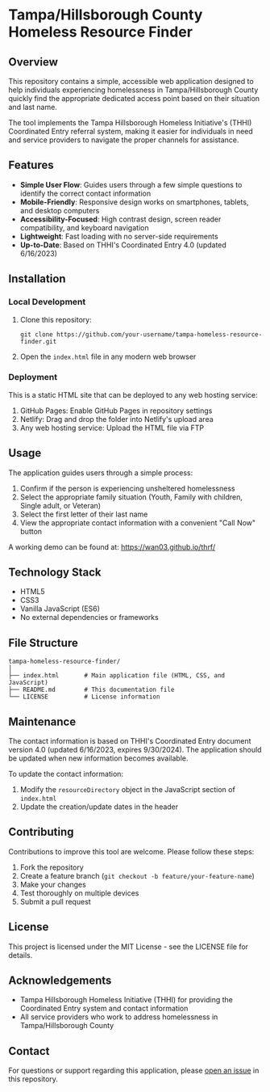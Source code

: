 # Tampa/Hillsborough County Homeless Resource Finder

## Overview
This repository contains a simple, accessible web application designed to help individuals experiencing homelessness in Tampa/Hillsborough County quickly find the appropriate dedicated access point based on their situation and last name.

The tool implements the Tampa Hillsborough Homeless Initiative's (THHI) Coordinated Entry referral system, making it easier for individuals in need and service providers to navigate the proper channels for assistance.

## Features
- **Simple User Flow**: Guides users through a few simple questions to identify the correct contact information
- **Mobile-Friendly**: Responsive design works on smartphones, tablets, and desktop computers
- **Accessibility-Focused**: High contrast design, screen reader compatibility, and keyboard navigation
- **Lightweight**: Fast loading with no server-side requirements
- **Up-to-Date**: Based on THHI's Coordinated Entry 4.0 (updated 6/16/2023)

## Installation

### Local Development
1. Clone this repository:
   ```
   git clone https://github.com/your-username/tampa-homeless-resource-finder.git
   ```
2. Open the `index.html` file in any modern web browser

### Deployment
This is a static HTML site that can be deployed to any web hosting service:

1. GitHub Pages: Enable GitHub Pages in repository settings
2. Netlify: Drag and drop the folder into Netlify's upload area
3. Any web hosting service: Upload the HTML file via FTP

## Usage
The application guides users through a simple process:

1. Confirm if the person is experiencing unsheltered homelessness
2. Select the appropriate family situation (Youth, Family with children, Single adult, or Veteran)
3. Select the first letter of their last name
4. View the appropriate contact information with a convenient "Call Now" button

A working demo can be found at: https://wan03.github.io/thrf/

## Technology Stack
- HTML5
- CSS3
- Vanilla JavaScript (ES6)
- No external dependencies or frameworks

## File Structure
```
tampa-homeless-resource-finder/
│
├── index.html       # Main application file (HTML, CSS, and JavaScript)
├── README.md        # This documentation file
└── LICENSE          # License information
```

## Maintenance
The contact information is based on THHI's Coordinated Entry document version 4.0 (updated 6/16/2023, expires 9/30/2024). The application should be updated when new information becomes available.

To update the contact information:
1. Modify the `resourceDirectory` object in the JavaScript section of `index.html`
2. Update the creation/update dates in the header

## Contributing
Contributions to improve this tool are welcome. Please follow these steps:

1. Fork the repository
2. Create a feature branch (`git checkout -b feature/your-feature-name`)
3. Make your changes
4. Test thoroughly on multiple devices
5. Submit a pull request

## License
This project is licensed under the MIT License - see the LICENSE file for details.

## Acknowledgements
- Tampa Hillsborough Homeless Initiative (THHI) for providing the Coordinated Entry system and contact information
- All service providers who work to address homelessness in Tampa/Hillsborough County

## Contact
For questions or support regarding this application, please [open an issue](https://github.com/your-username/tampa-homeless-resource-finder/issues) in this repository.
